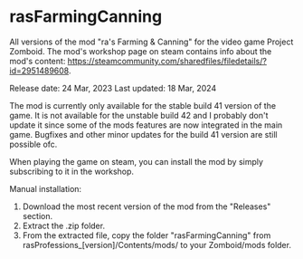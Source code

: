 # rasFarmingCanning
All versions of the mod "ra's Farming & Canning" for the video game Project Zomboid. The mod's workshop page on steam contains info about the mod's content: https://steamcommunity.com/sharedfiles/filedetails/?id=2951489608.

Release date: 24 Mar, 2023
Last updated: 18 Mar, 2024

The mod is currently only available for the stable build 41 version of the game. It is not available for the unstable build 42 and I probably don't update it since some of the mods features are now integrated in the main game. Bugfixes and other minor updates for the build 41 version are still possible ofc.

When playing the game on steam, you can install the mod by simply subscribing to it in the workshop.

Manual installation:
1. Download the most recent version of the mod from the "Releases" section.
2. Extract the .zip folder.
3. From the extracted file, copy the folder "rasFarmingCanning" from rasProfessions_[version]/Contents/mods/ to your Zomboid/mods folder.



